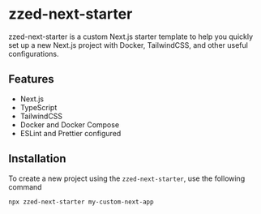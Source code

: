 # zzed-next-starter

zzed-next-starter is a custom Next.js starter template to help you quickly set up a new Next.js project with Docker, TailwindCSS, and other useful configurations.

## Features

- Next.js
- TypeScript
- TailwindCSS
- Docker and Docker Compose
- ESLint and Prettier configured

## Installation

To create a new project using the `zzed-next-starter`, use the following command

```sh
npx zzed-next-starter my-custom-next-app
